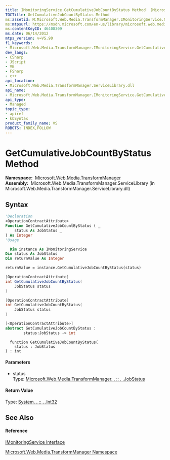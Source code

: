 ```yaml
---
title: IMonitoringService.GetCumulativeJobCountByStatus Method  (Microsoft.Web.Media.TransformManager)
TOCTitle: GetCumulativeJobCountByStatus Method
ms:assetid: M:Microsoft.Web.Media.TransformManager.IMonitoringService.GetCumulativeJobCountByStatus(Microsoft.Web.Media.TransformManager.JobStatus)
ms:mtpsurl: https://msdn.microsoft.com/en-us/library/microsoft.web.media.transformmanager.imonitoringservice.getcumulativejobcountbystatus(v=VS.90)
ms:contentKeyID: 46408309
ms.date: 06/14/2012
mtps_version: v=VS.90
f1_keywords:
- Microsoft.Web.Media.TransformManager.IMonitoringService.GetCumulativeJobCountByStatus
dev_langs:
- CSharp
- JScript
- VB
- FSharp
- c++
api_location:
- Microsoft.Web.Media.TransformManager.ServiceLibrary.dll
api_name:
- Microsoft.Web.Media.TransformManager.IMonitoringService.GetCumulativeJobCountByStatus
api_type:
- Managed
topic_type:
- apiref
- kbSyntax
product_family_name: VS
ROBOTS: INDEX,FOLLOW
---
```


# GetCumulativeJobCountByStatus Method

**Namespace:**  [Microsoft.Web.Media.TransformManager](microsoft-web-media-transformmanager-namespace.md)  
**Assembly:**  Microsoft.Web.Media.TransformManager.ServiceLibrary (in Microsoft.Web.Media.TransformManager.ServiceLibrary.dll)

## Syntax

``` vb
'Declaration
<OperationContractAttribute> _
Function GetCumulativeJobCountByStatus ( _
    status As JobStatus _
) As Integer
'Usage

  Dim instance As IMonitoringService
Dim status As JobStatus
Dim returnValue As Integer

returnValue = instance.GetCumulativeJobCountByStatus(status)
```

``` csharp
[OperationContractAttribute]
int GetCumulativeJobCountByStatus(
    JobStatus status
)
```

``` c++
[OperationContractAttribute]
int GetCumulativeJobCountByStatus(
    JobStatus status
)
```

``` fsharp
[<OperationContractAttribute>]
abstract GetCumulativeJobCountByStatus : 
        status:JobStatus -> int 
```

``` jscript
  function GetCumulativeJobCountByStatus(
    status : JobStatus
) : int
```

#### Parameters

  - status  
    Type: [Microsoft.Web.Media.TransformManager. . :: . .JobStatus](jobstatus-enumeration-microsoft-web-media-transformmanager.md)  

#### Return Value

Type: [System. . :: . .Int32](https://msdn.microsoft.com/en-us/library/td2s409d\(v=vs.90\))  

## See Also

#### Reference

[IMonitoringService Interface](imonitoringservice-interface-microsoft-web-media-transformmanager.md)

[Microsoft.Web.Media.TransformManager Namespace](microsoft-web-media-transformmanager-namespace.md)

